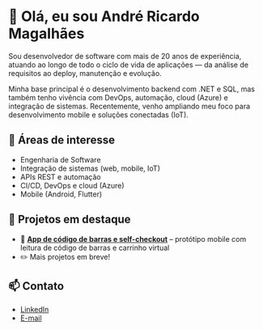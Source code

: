 # 👋 Olá, eu sou André Ricardo Magalhães

Sou desenvolvedor de software com mais de 20 anos de experiência, atuando ao longo de todo o ciclo de vida de aplicações — da análise de requisitos ao deploy, manutenção e evolução.

Minha base principal é o desenvolvimento backend com .NET e SQL, mas também tenho vivência com DevOps, automação, cloud (Azure) e integração de sistemas. Recentemente, venho ampliando meu foco para desenvolvimento mobile e soluções conectadas (IoT).

## 🔧 Áreas de interesse
- Engenharia de Software
- Integração de sistemas (web, mobile, IoT)
- APIs REST e automação
- CI/CD, DevOps e cloud (Azure)
- Mobile (Android, Flutter)

## 🚀 Projetos em destaque
- 📲 **[App de código de barras e self-checkout](https://github.com/andre-r-magalhaes/facilita-super)** – protótipo mobile com leitura de código de barras e carrinho virtual
- ✏️ Mais projetos em breve!

## 📫 Contato
- [LinkedIn](https://linkedin.com/in/andrer-magalhaes)
- [E-mail](mailto:andre.r.magalhaes@gmail.com)
